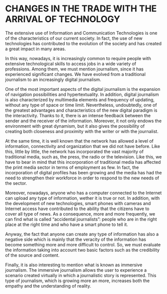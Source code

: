 
# **CHANGES IN THE TRADE WITH THE ARRIVAL OF TECHNOLOGY**

The extensive use of Information and Communication Technologies is one of the characteristics of our current society. In fact, the use of new technologies has contributed to the evolution of the society and has created a great impact in many areas.  

In this way, nowadays, it is increasingly common to require people with extensive technological skills to access jobs in a wide variety of professions. Among them, we must mention journalism, since it has experienced significant changes. We have evolved from a traditional journalism to an increasingly digital journalism. 


One of the most important aspects of the digital journalism is the expansion of navigation possibilities and hypertextuality. In addition, digital journalism is also characterized by multimedia elements and frequency of updating, without any type of space or time limit. Nevertheless, undoubtedly, one of the greatest advantages and characteristics of the new digital paradigm is the interactivity. Thanks to it, there is an intense feedback between the sender and the receiver of the information. Moreover, it not only endows the environment with great dynamism, but it also gives the possibility of creating both closeness and proximity with the writer or with the journalist.



At the same time, it is well known that the network has allowed a level of information, connectivity and organization that we did not have before. Like this, little by little, the network has incorporated the vast majority of traditional media, such as, the press, the radio or the television. Like this, we have to bear in mind that this incorporation of traditional media has affected the print media sector in terms of employment as few. In fact, the incorporation of digital profiles has been growing and the media has had the need to strengthen their workforce in order to respond to the new needs of the sector. 

Moreover, nowadays, anyone who has a computer connected to the Internet can upload any type of information, wether it is true or not. In addition, with the development of new technologies,  smart phones with cameras and Internet access have contributed to the ability that the citizens have to cover all type of news. As a consequence, more and more frequently, we can find what is called “accidental journalists”: people who are in the right place at the right time and who have a smart phone to tell it. 

Anyway, the fact that anyone can create any type of information has also a negative side which is mainly that the veracity of the information has become something more and more difficult to control. So, we must evaluate the information taking into account two basic factors such as the credibility of the source and content.




Finally, it is also interesting to mention what is known as immersive journalism. The immersive journalism allows the user to experience a scenario created virtually in which a journalistic story is represented. This type of journalism, which is growing more an more, increases both the empathy and the understanding of reality. 
